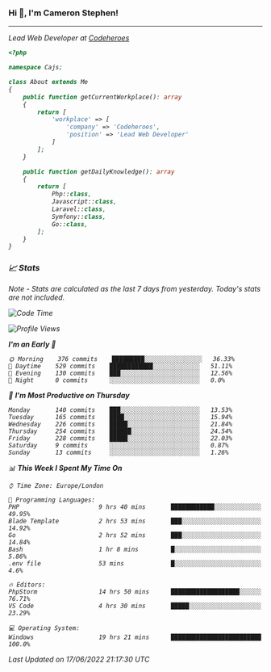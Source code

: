 ### Hi 👋, I'm Cameron Stephen!
<hr>
<p><em>Lead Web Developer at <a href="https://codeheroes.co.uk">Codeheroes</a></p>


```php
<?php

namespace Cajs;

class About extends Me
{
    public function getCurrentWorkplace(): array
    {
        return [
            'workplace' => [
                'company' => 'Codeheroes',
                'position' => 'Lead Web Developer'
            ]
        ];
    }

    public function getDailyKnowledge(): array
    {
        return [
            Php::class,
            Javascript::class,
            Laravel::class,
            Symfony::class,
            Go::class,
        ];
    }
}
```

### 📈 Stats
<p><em>Note - Stats are calculated as the last 7 days from yesterday. Today's stats are not included.</em></p>


<!--START_SECTION:waka-->
![Code Time](http://img.shields.io/badge/Code%20Time-2%2C947%20hrs%2056%20mins-blue)

![Profile Views](http://img.shields.io/badge/Profile%20Views-0-blue)

**I'm an Early 🐤** 

```text
🌞 Morning    376 commits    █████████░░░░░░░░░░░░░░░░   36.33% 
🌆 Daytime    529 commits    ████████████░░░░░░░░░░░░░   51.11% 
🌃 Evening    130 commits    ███░░░░░░░░░░░░░░░░░░░░░░   12.56% 
🌙 Night      0 commits      ░░░░░░░░░░░░░░░░░░░░░░░░░   0.0%

```
📅 **I'm Most Productive on Thursday** 

```text
Monday       140 commits    ███░░░░░░░░░░░░░░░░░░░░░░   13.53% 
Tuesday      165 commits    ████░░░░░░░░░░░░░░░░░░░░░   15.94% 
Wednesday    226 commits    █████░░░░░░░░░░░░░░░░░░░░   21.84% 
Thursday     254 commits    ██████░░░░░░░░░░░░░░░░░░░   24.54% 
Friday       228 commits    █████░░░░░░░░░░░░░░░░░░░░   22.03% 
Saturday     9 commits      ░░░░░░░░░░░░░░░░░░░░░░░░░   0.87% 
Sunday       13 commits     ░░░░░░░░░░░░░░░░░░░░░░░░░   1.26%

```


📊 **This Week I Spent My Time On** 

```text
⌚︎ Time Zone: Europe/London

💬 Programming Languages: 
PHP                      9 hrs 40 mins       ████████████░░░░░░░░░░░░░   49.95% 
Blade Template           2 hrs 53 mins       ███░░░░░░░░░░░░░░░░░░░░░░   14.92% 
Go                       2 hrs 52 mins       ███░░░░░░░░░░░░░░░░░░░░░░   14.84% 
Bash                     1 hr 8 mins         █░░░░░░░░░░░░░░░░░░░░░░░░   5.86% 
.env file                53 mins             █░░░░░░░░░░░░░░░░░░░░░░░░   4.6%

🔥 Editors: 
PhpStorm                 14 hrs 50 mins      ███████████████████░░░░░░   76.71% 
VS Code                  4 hrs 30 mins       █████░░░░░░░░░░░░░░░░░░░░   23.29%

💻 Operating System: 
Windows                  19 hrs 21 mins      █████████████████████████   100.0%

```


 Last Updated on 17/06/2022 21:17:30 UTC
<!--END_SECTION:waka-->

